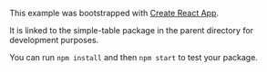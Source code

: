 This example was bootstrapped with [Create React App](https://github.com/facebook/create-react-app).

It is linked to the simple-table package in the parent directory for development purposes.

You can run `npm install` and then `npm start` to test your package.

